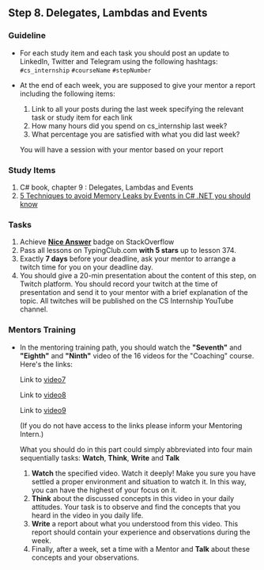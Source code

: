 ## Step 8. Delegates, Lambdas and Events

### Guideline

- For each study item and each task you should post an update to LinkedIn, Twitter and Telegram using the following hashtags:
`#cs_internship`
`#courseName`
`#stepNumber`

- At the end of each week, you are supposed to give your mentor a report including the following items:
  1. Link to all your posts during the last week specifying the relevant task or study item for each link
  2. How many hours did you spend on cs_internship last week?
  3. What percentage you are satisfied with what you did last week?

  You will have a session with your mentor based on your report

### Study Items

 1. C# book, chapter 9 : Delegates, Lambdas and Events
 2. [5 Techniques to avoid Memory Leaks by Events in C# .NET you should know](https://michaelscodingspot.com/2018/12/14/5-techniques-to-avoid-memory-leaks-by-events-in-c-net-you-should-know/)

### Tasks

 1. Achieve [**Nice Answer**](https://stackoverflow.com/help/badges/23/nice-answer) badge on StackOverflow
 2. Pass all lessons on TypingClub.com **with 5 stars** up to lesson 374.
 3. Exactly **7 days** before your deadline, ask your mentor to arrange a twitch time for you on your deadline day.
 4. You should give a 20-min presentation about the content of this step, on Twitch platform. You should record your twitch at the time of presentation and send it to your mentor with a brief explanation of the topic. All twitches will be published on the CS Internship YouTube channel.

### Mentors Training

- In the mentoring training path, you should watch the **"Seventh"** and **"Eighth"** and **"Ninth"** video of the 16 videos for the "Coaching" course.  Here's the links:

  Link to [video7]( https://drive.google.com/drive/folders/16fch6aIfZL1laupMDYruy3HjmxV8WA-p?usp=share_link)

  Link to [video8]( https://drive.google.com/drive/folders/1REyXmFfCWTDpCrsbNoJojHjH9ZQEXzqx?usp=share_link)
   
  Link to [video9]( https://drive.google.com/drive/folders/1lBqfqw7Th-zyc3XherR2GLCK3HtK2VaK?usp=share_link)
  

  (If you do not have access to the links please inform your Mentoring Intern.)

  What you should do in this part could simply abbreviated into four main sequentially tasks: **Watch**, **Think**, **Write** and **Talk**
  1. **Watch** the specified video. Watch it deeply! Make you sure you have settled a proper environment and situation to watch it. In this way, you can have the highest of your focus on it.
  2. **Think** about the discussed concepts in this video in your daily attitudes. Your task is to observe and find the concepts that you heard in the video in you daily life. 
  3. **Write** a report about what you understood from this video. This report should contain your experience and observations during the week.
  4.  Finally, after a week, set a time with a Mentor and **Talk** about these concepts and your observations.

